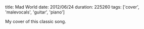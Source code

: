 title: Mad World
date: 2012/06/24
duration: 225260
tags: ['cover', 'malevocals', 'guitar', 'piano']

My cover of this classic song.
